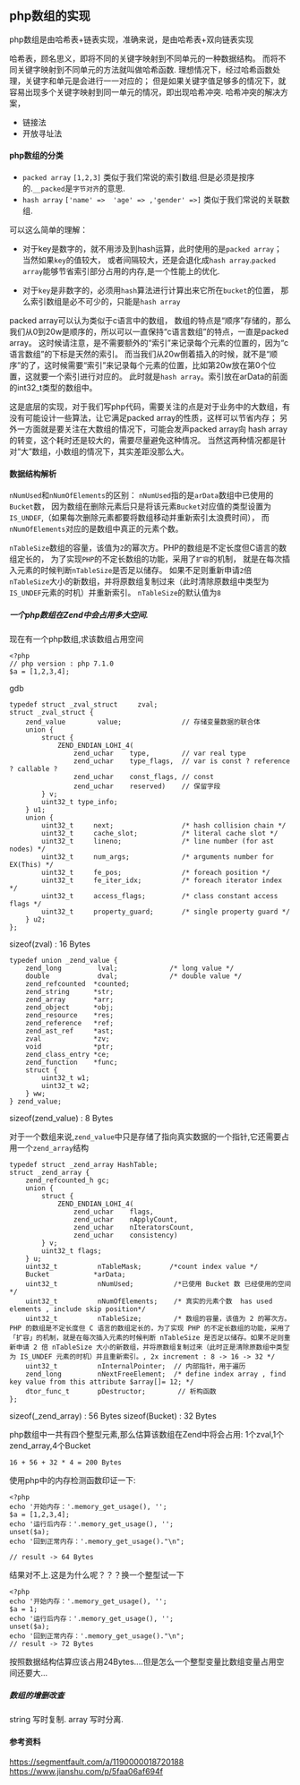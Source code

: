 ## php数组的实现

php数组是由哈希表+链表实现，准确来说，是由哈希表+双向链表实现

哈希表，顾名思义，即将不同的关键字映射到不同单元的一种数据结构。
而将不同关键字映射到不同单元的方法就叫做哈希函数.
理想情况下，经过哈希函数处理，关键字和单元是会进行一一对应的；
但是如果关键字值足够多的情况下，就容易出现多个关键字映射到同一单元的情况，即出现哈希冲突.
哈希冲突的解决方案，

 - 链接法
 - 开放寻址法

#### php数组的分类

 - `packed array`  `[1,2,3]` 类似于我们常说的索引数组.但是必须是按序的.`__packed`是`字节对齐`的意思.
 - `hash array`  `['name' =>  'age' => ,'gender' =>]`  类似于我们常说的关联数组. 

可以这么简单的理解：

 - 对于key是数字的，就不用涉及到hash运算，此时使用的是`packed array`； 当然如果`key`的值较大，
   或者间隔较大，还是会退化成`hash array`.`packed array`能够节省索引部分占用的内存,是一个性能上的优化.
    
 - 对于`key`是非数字的，必须用`hash`算法进行计算出来它所在`bucket`的位置，
   那么索引数组是必不可少的，只能是`hash array`
   

packed array可以认为类似于c语言中的数组， 数组的特点是“顺序”存储的，那么我们从0到20w是顺序的，所以可以一直保持“c语言数组”的特点，一直是packed array。
这时候请注意，是不需要额外的“索引”来记录每个元素的位置的，因为“c语言数组”的下标是天然的索引。
而当我们从20w倒着插入的时候，就不是“顺序”的了，这时候需要“索引”来记录每个元素的位置，比如第20w放在第0个位置，这就要一个索引进行对应的。
此时就是`hash array`。索引放在arData的前面的int32_t类型的数组中。
   

这是底层的实现，对于我们写php代码，需要关注的点是对于业务中的大数组，有没有可能设计一些算法，让它满足packed array的性质，这样可以节省内存； 另外一方面就是要关注在大数组的情况下，可能会发声packed array向 hash array的转变，这个耗时还是较大的，需要尽量避免这种情况。  当然这两种情况都是针对“大”数组，小数组的情况下，其实差距没那么大。

#### 数据结构解析

`nNumUsed`和`nNumOfElements`的区别： `nNumUsed`指的是`arData`数组中已使用的`Bucket`数，
因为数组在删除元素后只是将该元素`Bucket`对应值的类型设置为`IS_UNDEF`,（如果每次删除元素都要将数组移动并重新索引太浪费时间），
而`nNumOfElements`对应的是数组中真正的元素个数。
 
`nTableSize`数组的容量，该值为`2`的幂次方。PHP的数组是不定长度但C语言的数组定长的，
为了实现`PHP`的不定长数组的功能，采用了`扩容`的机制，
就是在每次插入元素的时候判断`nTableSize`是否足以储存。
如果不足则重新申请`2`倍`nTableSize`大小的新数组，并将原数组复制过来（此时清除原数组中类型为`IS_UNDEF`元素的时机）并重新索引。
`nTableSize`的默认值为`8`
 
##### 一个php数组在Zend中会占用多大空间. 

现在有一个php数组,求该数组占用空间

    <?php
    // php version : php 7.1.0
    $a = [1,2,3,4];
    
gdb 

    typedef struct _zval_struct     zval;
    struct _zval_struct {
        zend_value        value;		       // 存储变量数据的联合体
        union {
            struct {
                ZEND_ENDIAN_LOHI_4(
                    zend_uchar    type,	       // var real type 	
                    zend_uchar    type_flags,  // var is const ? reference ? callable ? 
                    zend_uchar    const_flags, // const 
                    zend_uchar    reserved)	   // 保留字段 
            } v;
            uint32_t type_info;
        } u1;
        union {
            uint32_t     next;                 /* hash collision chain */
            uint32_t     cache_slot;           /* literal cache slot */
            uint32_t     lineno;               /* line number (for ast nodes) */
            uint32_t     num_args;             /* arguments number for EX(This) */
            uint32_t     fe_pos;               /* foreach position */
            uint32_t     fe_iter_idx;          /* foreach iterator index */
            uint32_t     access_flags;         /* class constant access flags */
            uint32_t     property_guard;       /* single property guard */
        } u2;
    };

sizeof(zval) : 16 Bytes

    typedef union _zend_value {
    	zend_long         lval;				/* long value */
    	double            dval;				/* double value */
    	zend_refcounted  *counted;
    	zend_string      *str;
    	zend_array       *arr;
    	zend_object      *obj;
    	zend_resource    *res;
    	zend_reference   *ref;
    	zend_ast_ref     *ast;
    	zval             *zv;
    	void             *ptr;
    	zend_class_entry *ce;
    	zend_function    *func;
    	struct {
    		uint32_t w1;
    		uint32_t w2;
    	} ww;
    } zend_value;

sizeof(zend_value) : 8 Bytes 

对于一个数组来说,`zend_value`中只是存储了指向真实数据的一个指针,它还需要占用一个`zend_array`结构

    typedef struct _zend_array HashTable;
    struct _zend_array {
        zend_refcounted_h gc;
        union {
            struct {
                ZEND_ENDIAN_LOHI_4(
                    zend_uchar    flags,
                    zend_uchar    nApplyCount,
                    zend_uchar    nIteratorsCount,
                    zend_uchar    consistency)
            } v;
            uint32_t flags;
        } u;
        uint32_t          nTableMask;       /*count index value */
        Bucket           *arData;
        uint32_t          nNumUsed;          /*已使用 Bucket 数 已经使用的空间*/
        uint32_t          nNumOfElements;    /* 真实的元素个数  has used elements , include skip position*/
        uint32_t          nTableSize;        /* 数组的容量，该值为 2 的幂次方。PHP 的数组是不定长度但 C 语言的数组定长的，为了实现 PHP 的不定长数组的功能，采用了「扩容」的机制，就是在每次插入元素的时候判断 nTableSize 是否足以储存。如果不足则重新申请 2 倍 nTableSize 大小的新数组，并将原数组复制过来（此时正是清除原数组中类型为 IS_UNDEF 元素的时机）并且重新索引。, 2x increment : 8 -> 16 -> 32 */
        uint32_t          nInternalPointer;  // 内部指针，用于遍历
        zend_long         nNextFreeElement;  /* define index array , find key value from this attribute $array[]= 12; */
        dtor_func_t       pDestructor;        // 析构函数
    };

sizeof(_zend_array) : 56 Bytes
sizeof(Bucket) : 32 Bytes

php数组中一共有四个整型元素,那么估算该数组在Zend中将会占用:
1个zval,1个zend_array,4个Bucket
    
    16 + 56 + 32 * 4 = 200 Bytes
    
使用php中的内存检测函数印证一下:
    
    <?php
    echo '开始内存：'.memory_get_usage(), ''; 
    $a = [1,2,3,4];
    echo '运行后内存：'.memory_get_usage(), '';  
    unset($a);   
    echo '回到正常内存：'.memory_get_usage()."\n"; 
    
    // result -> 64 Bytes
    
结果对不上.这是为什么呢？？？换一个整型试一下 

    <?php
    echo '开始内存：'.memory_get_usage(), ''; 
    $a = 1;
    echo '运行后内存：'.memory_get_usage(), '';  
    unset($a);   
    echo '回到正常内存：'.memory_get_usage()."\n";     
    // result -> 72 Bytes

按照数据结构估算应该占用24Bytes....但是怎么一个整型变量比数组变量占用空间还要大...

##### 数组的增删改查

string 写时复制.
array 写时分离.



#### 参考资料

https://segmentfault.com/a/1190000018720188  
https://www.jianshu.com/p/5faa06af694f